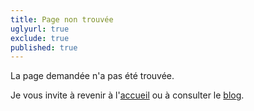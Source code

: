 ```yaml
---
title: Page non trouvée
uglyurl: true
exclude: true
published: true
---
```

La page demandée n'a pas été trouvée.

Je vous invite à revenir à l'[accueil](/) ou à consulter le [blog](/blog).
